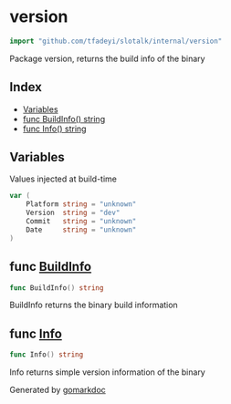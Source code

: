 <!-- Code generated by gomarkdoc. DO NOT EDIT -->

# version

```go
import "github.com/tfadeyi/slotalk/internal/version"
```

Package version, returns the build info of the binary

## Index

- [Variables](<#variables>)
- [func BuildInfo\(\) string](<#BuildInfo>)
- [func Info\(\) string](<#Info>)


## Variables

<a name="Platform"></a>Values injected at build\-time

```go
var (
    Platform string = "unknown"
    Version  string = "dev"
    Commit   string = "unknown"
    Date     string = "unknown"
)
```

<a name="BuildInfo"></a>
## func [BuildInfo](<https://github.com/tfadeyi/sloth-simple-comments/blob/main/internal/version/version.go#L16>)

```go
func BuildInfo() string
```

BuildInfo returns the binary build information

<a name="Info"></a>
## func [Info](<https://github.com/tfadeyi/sloth-simple-comments/blob/main/internal/version/version.go#L26>)

```go
func Info() string
```

Info returns simple version information of the binary

Generated by [gomarkdoc](<https://github.com/princjef/gomarkdoc>)
